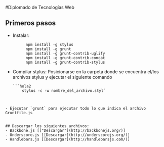 #Diplomado de Tecnologías Web

## Primeros pasos

- Instalar: 

 ```hola
          npm install -g stylus
          npm install -g grunt
          npm install -g grunt-contrib-uglify
          npm install -g grunt-contrib-concat
          npm install -g grunt-contrib-stylus
```
- Compilar stylus: 
      Posicionarse en la carpeta donde se encuentra el/los archivos stylus y ejecutar el siguiente comando

      ```hola2
          stylus -c -w nombre_del_archivo.styl`
```


- Ejecutar `grunt` para ejecutar todo lo que indica el archivo Gruntfile.js


## Descargar los siguientes archivos:
- Backbone.js [["Descargar"](http://backbonejs.org/)]
- Underscore.js [[Descargar](http://underscorejs.org/)]
- Handlebars.js [[Descargar](http://handlebarsjs.com/)]
